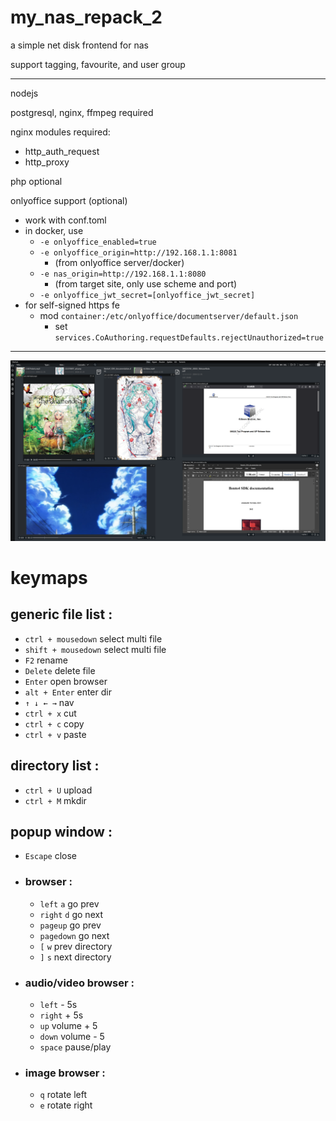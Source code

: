 # my_nas_repack_2

a simple net disk frontend for nas

support tagging, favourite, and user group

-- --
nodejs

postgresql, nginx, ffmpeg required

nginx modules required:
  - http_auth_request
  - http_proxy

php optional

onlyoffice support (optional)
  - work with conf.toml
  - in docker, use
    - `-e onlyoffice_enabled=true`
    - `-e onlyoffice_origin=http://192.168.1.1:8081` 
      - (from onlyoffice server/docker)
    - `-e nas_origin=http://192.168.1.1:8080` 
      - (from target site, only use scheme and port)
    - `-e onlyoffice_jwt_secret=[onlyoffice_jwt_secret]`
  - for self-signed https fe
    - mod `container:/etc/onlyoffice/documentserver/default.json`
      - set `services.CoAuthoring.requestDefaults.rejectUnauthorized=true`

-- --

![sample](/resource/readme/img.png)

# keymaps

## generic file list :
- `ctrl + mousedown` select multi file
- `shift + mousedown` select multi file
- `F2` rename
- `Delete` delete file
- `Enter` open browser
- `alt + Enter` enter dir
- `↑ ↓ ← →` nav
- `ctrl + x` cut
- `ctrl + c` copy
- `ctrl + v` paste

## directory list :
- `ctrl + U` upload
- `ctrl + M` mkdir

## popup window :
- `Escape` close
- ### browser :
  - `left` `a` go prev 
  - `right` `d` go next
  - `pageup` go prev
  - `pagedown` go next
  - `[` `w` prev directory
  - `]` `s` next directory
- ### audio/video browser :
  - `left` - 5s
  - `right` + 5s
  - `up` volume + 5
  - `down` volume - 5
  - `space` pause/play
- ### image browser :
  - `q` rotate left 
  - `e` rotate right 
